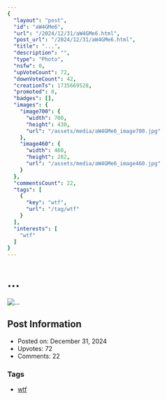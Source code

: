 ```yaml
---
{
  "layout": "post",
  "id": "aW4GMe6",
  "url": "/2024/12/31/aW4GMe6.html",
  "post_url": "/2024/12/31/aW4GMe6.html",
  "title": "...",
  "description": "",
  "type": "Photo",
  "nsfw": 0,
  "upVoteCount": 72,
  "downVoteCount": 42,
  "creationTs": 1735669528,
  "promoted": 0,
  "badges": [],
  "images": {
    "image700": {
      "width": 700,
      "height": 430,
      "url": "/assets/media/aW4GMe6_image700.jpg"
    },
    "image460": {
      "width": 460,
      "height": 282,
      "url": "/assets/media/aW4GMe6_image460.jpg"
    }
  },
  "commentsCount": 22,
  "tags": [
    {
      "key": "wtf",
      "url": "/tag/wtf"
    }
  ],
  "interests": [
    "wtf"
  ]
}
---
```


# ...

![...](/assets/media/aW4GMe6_image700.jpg)

## Post Information

- Posted on: December 31, 2024
- Upvotes: 72
- Comments: 22

### Tags

- [wtf](/tag/wtf)
